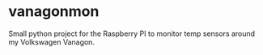 # vanagonmon
Small python project for the Raspberry PI to monitor temp sensors around my Volkswagen Vanagon.
